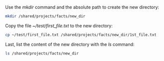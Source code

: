 Use the _mkdir_ command and the absolute path to create the new directory:

```bash
mkdir /shared/projects/facts/new_dir
```
Copy the file _~/test/first_file.txt_ to the new directory: 
```bash
cp ~/test/first_file.txt /shared/projects/facts/new_dir/1st_file.txt
```
Last, list the content of the new directory with the _ls_ command:

```bash
ls /shared/projects/facts/new_dir
```
